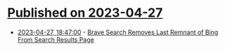 # [Published on 2023-04-27](index.md)

* [2023-04-27, 18:47:00](https://tech.slashdot.org/story/23/04/27/1847254/brave-search-removes-last-remnant-of-bing-from-search-results-page?utm_source=rss1.0mainlinkanon&utm_medium=feed) - [Brave Search Removes Last Remnant of Bing From Search Results Page](https://tech.slashdot.org/story/23/04/27/1847254/brave-search-removes-last-remnant-of-bing-from-search-results-page?utm_source=rss1.0mainlinkanon&utm_medium=feed)
